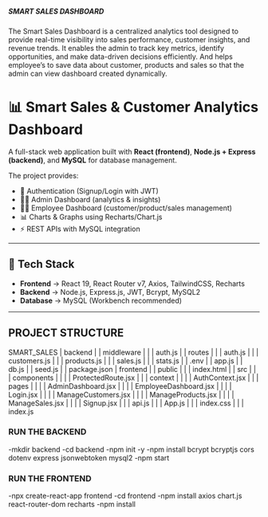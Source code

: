 ##### SMART SALES DASHBOARD ######
The Smart Sales Dashboard is a centralized analytics tool designed to provide real-time visibility into sales performance, customer insights, and revenue trends. It enables the admin to track key metrics, identify opportunities, and make data-driven decisions efficiently. And helps employee’s to save data about customer, products and sales so that the admin can view dashboard created dynamically.
# 📊 Smart Sales & Customer Analytics Dashboard

A full-stack web application built with **React (frontend)**, **Node.js + Express (backend)**, and **MySQL** for database management.  

The project provides:
- 🔑 Authentication (Signup/Login with JWT)
- 👨‍💼 Admin Dashboard (analytics & insights)
- 👩‍💻 Employee Dashboard (customer/product/sales management)
- 📊 Charts & Graphs using Recharts/Chart.js
- ⚡ REST APIs with MySQL integration

---

## 🚀 Tech Stack

- **Frontend** → React 19, React Router v7, Axios, TailwindCSS, Recharts
- **Backend** → Node.js, Express.js, JWT, Bcrypt, MySQL2
- **Database** → MySQL (Workbench recommended)

---

## PROJECT STRUCTURE

SMART_SALES
| backend
| | middleware
| | | auth.js
| | routes
| | | auth.js
| | | customers.js
| | | products.js
| | | sales.js
| | | stats.js
| | .env
| | app.js
| | db.js
| | seed.js
| | package.json
| frontend
| | public
| | | index.html
| | src
| | | components
| | | | ProtectedRoute.jsx
| | | context
| | | | AuthContext.jsx
| | | pages
| | | | AdminDashboard.jsx
| | | | EmployeeDashboard.jsx
| | | | Login.jsx
| | | | ManageCustomers.jsx
| | | | ManageProducts.jsx
| | | | ManageSales.jsx
| | | | Signup.jsx
| | | api.js
| | | App.js
| | | index.css
| | | index.js

### RUN THE BACKEND ###
-mkdir backend
-cd backend
-npm init -y
-npm install bcrypt bcryptjs cors dotenv express jsonwebtoken
mysql2
-npm start


### RUN THE FRONTEND ###
-npx create-react-app frontend
-cd frontend
-npm install axios chart.js react-router-dom recharts 
-npm install
